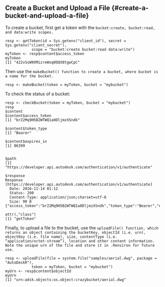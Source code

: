 ## Create a Bucket and Upload a File {#create-a-bucket-and-upload-a-file}

To create a bucket, first get a token with the `bucket:create, bucket:read, and data:write scopes.`

```
resp <- getToken(id = Sys.getenv("client_id"), secret = Sys.getenv("client_secret"), 
            scope = "bucket:create bucket:read data:write")
myToken <- resp$content$access_token
myToken
[1] "422vSsW9XMizreWsq0OQX8tgwCpC"
```

Then use the `makeBucket() function to create a bucket, where bucket is a name for the bucket.`

```
resp <- makeBucket(token = myToken, bucket = "mybucket")
```

To check the status of a bucket:

```
resp <- checkBucket(token = myToken, bucket = "mybucket")
resp
$content
$content$access_token
[1] "br22Mq9H5B2WTWQ1a0DljmzXSndk"

$content$token_type
[1] "Bearer"

$content$expires_in
[1] 86399


$path
[1] "https://developer.api.autodesk.com/authentication/v1/authenticate"

$response
Response [https://developer.api.autodesk.com/authentication/v1/authenticate]
  Date: 2016-11-14 01:12
  Status: 200
  Content-Type: application/json;charset=utf-8
  Size: 90 B
{"access_token":"br22Mq9H5B2WTWQ1a0DljmzXSndk","token_type":"Bearer","expires_in":86399}

attr(,"class")
[1] "getToken"
```

Finally, to upload a file to the bucket, use the `uploadFile() function, which returns an object containing the bucketKey, objectId (i.e. urn), objectKey (i.e. file name), size, contentType (i.e. “application/octet-stream”), location and other content information. Note the unique urn of the file and store it in .Renviron for future use.`

```
resp <- uploadFile(file = system.file("samples/aerial.dwg", package = "AutoDeskR"),
            token = myToken, bucket = "mybucket")
myUrn <- resp$content$objectId
myUrn
[1] "urn:adsk.objects:os.object:crazybucket/aerial.dwg"
```



